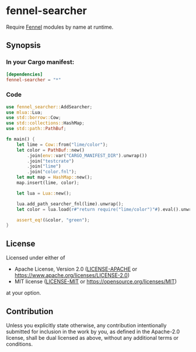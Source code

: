 # fennel-searcher

Require [Fennel](https://fennel-lang.org/) modules by name at runtime.

## Synopsis

### In your Cargo manifest:

```toml
[dependencies]
fennel-searcher = "*"
```

### Code

```rust
use fennel_searcher::AddSearcher;
use mlua::Lua;
use std::borrow::Cow;
use std::collections::HashMap;
use std::path::PathBuf;

fn main() {
    let lime = Cow::from("lime/color");
    let color = PathBuf::new()
        .join(env::var("CARGO_MANIFEST_DIR").unwrap())
        .join("testcrate")
        .join("lime")
        .join("color.fnl");
    let mut map = HashMap::new();
    map.insert(lime, color);

    let lua = Lua::new();

    lua.add_path_searcher_fnl(lime).unwrap();
    let color = lua.load(r#"return require("lime/color")"#).eval().unwrap();

    assert_eq!(&color, "green");
}
```

## License

Licensed under either of

- Apache License, Version 2.0 ([LICENSE-APACHE](../LICENSE-APACHE) or https://www.apache.org/licenses/LICENSE-2.0)
- MIT license ([LICENSE-MIT](../LICENSE-MIT) or https://opensource.org/licenses/MIT)

at your option.

## Contribution

Unless you explicitly state otherwise, any contribution intentionally
submitted for inclusion in the work by you, as defined in the Apache-2.0
license, shall be dual licensed as above, without any additional terms
or conditions.
